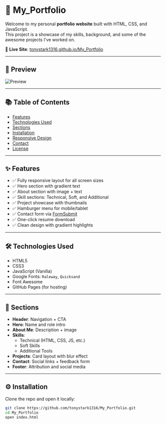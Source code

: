 # 🚀 My_Portfolio

Welcome to my personal **portfolio website** built with HTML, CSS, and JavaScript.  
This project is a showcase of my skills, background, and some of the awesome projects I've worked on.

🔗 **Live Site**: [tonystark1316.github.io/My_Portfolio](https://tonystark1316.github.io/My_Portfolio/)

---

## 📸 Preview

![Preview](https://raw.githubusercontent.com/tonystark1316/My_Portfolio/main/Images/hero_banner.png)

---

## 📚 Table of Contents

- [Features](#features)
- [Technologies Used](#technologies-used)
- [Sections](#sections)
- [Installation](#installation)
- [Responsive Design](#responsive-design)
- [Contact](#contact)
- [License](#license)

---

## ✨ Features

- ✅ Fully responsive layout for all screen sizes
- ✅ Hero section with gradient text
- ✅ About section with image + text
- ✅ Skill sections: Technical, Soft, and Additional
- ✅ Project showcase with thumbnails
- ✅ Hamburger menu for mobile/tablet
- ✅ Contact form via [FormSubmit](https://formsubmit.co)
- ✅ One-click resume download
- ✅ Clean design with gradient highlights

---

## 🛠 Technologies Used

- HTML5
- CSS3
- JavaScript (Vanilla)
- Google Fonts: `Raleway`, `Quicksand`
- Font Awesome
- GitHub Pages (for hosting)

---

## 📁 Sections

- **Header**: Navigation + CTA
- **Hero**: Name and role intro
- **About Me**: Description + image
- **Skills**:
  - Technical (HTML, CSS, JS, etc.)
  - Soft Skills
  - Additional Tools
- **Projects**: Card layout with blur effect
- **Contact**: Social links + feedback form
- **Footer**: Attribution and social media

---

## ⚙️ Installation

Clone the repo and open it locally:

```bash
git clone https://github.com/tonystark1316/My_Portfolio.git
cd My_Portfolio
open index.html
